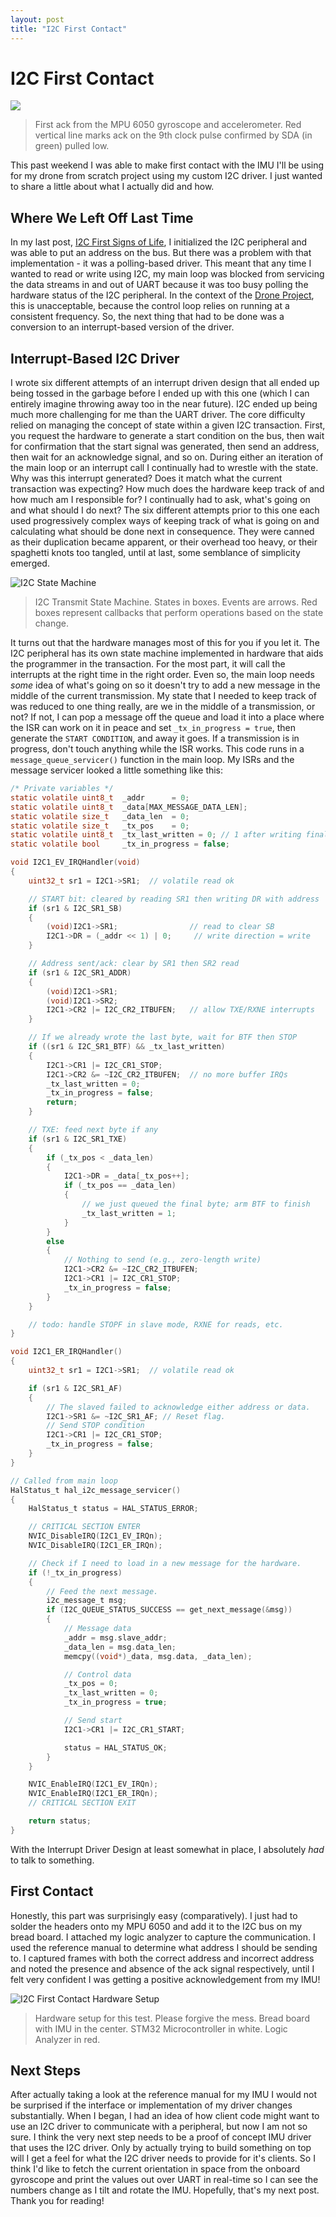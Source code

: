 ```yaml
---
layout: post
title: "I2C First Contact"
---
```


# I2C First Contact
![](/assets/i2c_first_ack_from_imu.png)
> First ack from the MPU 6050 gyroscope and accelerometer. Red vertical line marks ack on the 9th clock pulse confirmed by SDA (in green) pulled low.

This past weekend I was able to make first contact with the IMU I'll be using for my drone from scratch project using my custom I2C driver. I just wanted to share a little about what I actually did and how.
## Where We Left Off Last Time
In my last post, [I2C First Signs of Life](./2025-07-25-i2c-first-signs-of-life.md), I initialized the I2C peripheral and was able to put an address on the bus. But there was a problem with that implementation - it was a polling-based driver. This meant that any time I wanted to read or write using I2C, my main loop was blocked from servicing the data streams in and out of UART because it was too busy polling the hardware status of the I2C peripheral. In the context of the [Drone Project](./2025-07-22-drone-from-scratch.md), this is unacceptable, because the control loop relies on running at a consistent frequency. So, the next thing that had to be done was a conversion to an interrupt-based version of the driver.
## Interrupt-Based I2C Driver
I wrote six different attempts of an interrupt driven design that all ended up being tossed in the garbage before I ended up with this one (which I can entirely imagine throwing away too in the near future). I2C ended up being much more challenging for me than the UART driver. The core difficulty relied on managing the concept of state within a given I2C transaction. First, you request the hardware to generate a start condition on the bus, then wait for confirmation that the start signal was generated, then send an address, then wait for an acknowledge signal, and so on. During either an iteration of the main loop or an interrupt call I continually had to wrestle with the state. Why was this interrupt generated? Does it match what the current transaction was expecting? How much does the hardware keep track of and how much am I responsible for? I continually had to ask, what's going on and what should I do next? The six different attempts prior to this one each used progressively complex ways of keeping track of what is going on and calculating what should be done next in consequence. They were canned as their duplication became apparent, or their overhead too heavy, or their spaghetti knots too tangled, until at last, some semblance of simplicity emerged.

![I2C State Machine](/assets/i2c_state_machine.png)
> I2C Transmit State Machine. States in boxes. Events are arrows. Red boxes represent callbacks that perform operations based on the state change.

It turns out that the hardware manages most of this for you if you let it. The I2C peripheral has its own state machine implemented in hardware that aids the programmer in the transaction. For the most part, it will call the interrupts at the right time in the right order. Even so, the main loop needs *some* idea of what's going on so it doesn't try to add a new message in the middle of the current transmission. My state that I needed to keep track of was reduced to one thing really, are we in the middle of a transmission, or not? If not, I can pop a message off the queue and load it into a place where the ISR can work on it in peace and set `_tx_in_progress = true`, then generate the `START CONDITION`, and away it goes. If a transmission is in progress, don't touch anything while the ISR works. This code runs in a `message_queue_servicer()` function in the main loop. My ISRs and the message servicer looked a little something like this:

```C
/* Private variables */
static volatile uint8_t  _addr      = 0;
static volatile uint8_t  _data[MAX_MESSAGE_DATA_LEN];
static volatile size_t   _data_len  = 0;
static volatile size_t   _tx_pos    = 0;
static volatile uint8_t  _tx_last_written = 0; // 1 after writing final byte
static volatile bool     _tx_in_progress = false;

void I2C1_EV_IRQHandler(void)
{
    uint32_t sr1 = I2C1->SR1;  // volatile read ok

    // START bit: cleared by reading SR1 then writing DR with address
    if (sr1 & I2C_SR1_SB)
    {
        (void)I2C1->SR1;                // read to clear SB
        I2C1->DR = (_addr << 1) | 0;     // write direction = write
    }

    // Address sent/ack: clear by SR1 then SR2 read
    if (sr1 & I2C_SR1_ADDR)
    {
        (void)I2C1->SR1;
        (void)I2C1->SR2;
        I2C1->CR2 |= I2C_CR2_ITBUFEN;   // allow TXE/RXNE interrupts
    }

    // If we already wrote the last byte, wait for BTF then STOP
    if ((sr1 & I2C_SR1_BTF) && _tx_last_written)
    {
        I2C1->CR1 |= I2C_CR1_STOP;
        I2C1->CR2 &= ~I2C_CR2_ITBUFEN;  // no more buffer IRQs
        _tx_last_written = 0;
        _tx_in_progress = false;
        return;
    }

    // TXE: feed next byte if any
    if (sr1 & I2C_SR1_TXE)
    {
        if (_tx_pos < _data_len)
        {
            I2C1->DR = _data[_tx_pos++];
            if (_tx_pos == _data_len)
            {
                // we just queued the final byte; arm BTF to finish
                _tx_last_written = 1;
            }
        }
        else
        {
            // Nothing to send (e.g., zero-length write)
            I2C1->CR2 &= ~I2C_CR2_ITBUFEN;
            I2C1->CR1 |= I2C_CR1_STOP;
            _tx_in_progress = false;
        }
    }

    // todo: handle STOPF in slave mode, RXNE for reads, etc.
}

void I2C1_ER_IRQHandler()
{
    uint32_t sr1 = I2C1->SR1;  // volatile read ok

    if (sr1 & I2C_SR1_AF)
    {
        // The slaved failed to acknowledge either address or data.
        I2C1->SR1 &= ~I2C_SR1_AF; // Reset flag.
        // Send STOP condition
        I2C1->CR1 |= I2C_CR1_STOP;
        _tx_in_progress = false;
    }
}
```

```C
// Called from main loop
HalStatus_t hal_i2c_message_servicer()
{
    HalStatus_t status = HAL_STATUS_ERROR;

    // CRITICAL SECTION ENTER
    NVIC_DisableIRQ(I2C1_EV_IRQn);
    NVIC_DisableIRQ(I2C1_ER_IRQn);

    // Check if I need to load in a new message for the hardware.
    if (!_tx_in_progress)
    {
        // Feed the next message.
        i2c_message_t msg;
        if (I2C_QUEUE_STATUS_SUCCESS == get_next_message(&msg))
        {
            // Message data
            _addr = msg.slave_addr;
            _data_len = msg.data_len;
            memcpy((void*)_data, msg.data, _data_len);

            // Control data
            _tx_pos = 0;
            _tx_last_written = 0;
            _tx_in_progress = true;

            // Send start
            I2C1->CR1 |= I2C_CR1_START;

            status = HAL_STATUS_OK;
        }
    }

    NVIC_EnableIRQ(I2C1_EV_IRQn);
    NVIC_EnableIRQ(I2C1_ER_IRQn);
    // CRITICAL SECTION EXIT

    return status;
}
```

With the Interrupt Driver Design at least somewhat in place, I absolutely *had* to talk to something.

## First Contact
Honestly, this part was surprisingly easy (comparatively). I just had to solder the headers onto my MPU 6050 and add it to the I2C bus on my bread board. I attached my logic analyzer to capture the communication. I used the reference manual to determine what address I should be sending to. I captured frames with both the correct address and incorrect address and noted the presence and absence of the ack signal respectively, until I felt very confident I was getting a positive acknowledgement from my IMU!

![I2C First Contact Hardware Setup](/assets/i2c_first_contact_setup.jpg)
> Hardware setup for this test. Please forgive the mess. Bread board with IMU in the center. STM32 Microcontroller in white. Logic Analyzer in red.

## Next Steps
After actually taking a look at the reference manual for my IMU I would not be surprised if the interface or implementation of my driver changes substantially. When I began, I had an idea of how client code might want to use an I2C driver to communicate with a peripheral, but now I am not so sure. I think the very next step needs to be a proof of concept IMU driver that uses the I2C driver. Only by actually trying to build something on top will I get a feel for what the I2C driver needs to provide for it's clients. So I think I'd like to fetch the current orientation in space from the onboard gyroscope and print the values out over UART in real-time so I can see the numbers change as I tilt and rotate the IMU. Hopefully, that's my next post. Thank you for reading!
